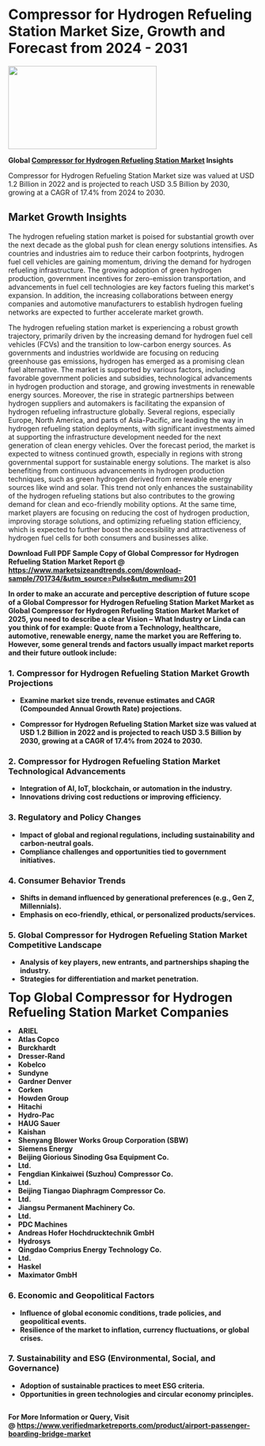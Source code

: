 <H1>Compressor for Hydrogen Refueling Station Market Size, Growth and Forecast from 2024 - 2031</H1><img class="aligncenter size-medium wp-image-584254" src="https://thirdeyenews.in/wp-content/uploads/2024/09/Global-Market-Research-300x168.jpeg" alt="" width="300" height="168" /><p><strong>Global&nbsp;<a href="https://www.marketsizeandtrends.com/download-sample/701734/&amp;utm_source=Pulse&amp;utm_medium=201">Compressor for Hydrogen Refueling Station Market</a> Insights</strong></p><p>Compressor for Hydrogen Refueling Station Market size was valued at USD 1.2 Billion in 2022 and is projected to reach USD 3.5 Billion by 2030, growing at a CAGR of 17.4% from 2024 to 2030.</p><p><h2>Market Growth Insights</h2> <p>The hydrogen refueling station market is poised for substantial growth over the next decade as the global push for clean energy solutions intensifies. As countries and industries aim to reduce their carbon footprints, hydrogen fuel cell vehicles are gaining momentum, driving the demand for hydrogen refueling infrastructure. The growing adoption of green hydrogen production, government incentives for zero-emission transportation, and advancements in fuel cell technologies are key factors fueling this market's expansion. In addition, the increasing collaborations between energy companies and automotive manufacturers to establish hydrogen fueling networks are expected to further accelerate market growth.</p> <p><strong></strong></p> <p>The hydrogen refueling station market is experiencing a robust growth trajectory, primarily driven by the increasing demand for hydrogen fuel cell vehicles (FCVs) and the transition to low-carbon energy sources. As governments and industries worldwide are focusing on reducing greenhouse gas emissions, hydrogen has emerged as a promising clean fuel alternative. The market is supported by various factors, including favorable government policies and subsidies, technological advancements in hydrogen production and storage, and growing investments in renewable energy sources. Moreover, the rise in strategic partnerships between hydrogen suppliers and automakers is facilitating the expansion of hydrogen refueling infrastructure globally. Several regions, especially Europe, North America, and parts of Asia-Pacific, are leading the way in hydrogen refueling station deployments, with significant investments aimed at supporting the infrastructure development needed for the next generation of clean energy vehicles. Over the forecast period, the market is expected to witness continued growth, especially in regions with strong governmental support for sustainable energy solutions. The market is also benefiting from continuous advancements in hydrogen production techniques, such as green hydrogen derived from renewable energy sources like wind and solar. This trend not only enhances the sustainability of the hydrogen refueling stations but also contributes to the growing demand for clean and eco-friendly mobility options. At the same time, market players are focusing on reducing the cost of hydrogen production, improving storage solutions, and optimizing refueling station efficiency, which is expected to further boost the accessibility and attractiveness of hydrogen fuel cells for both consumers and businesses alike.</p> <p><strong></p><p><span class=""><strong>Download Full PDF Sample Copy of Global Compressor for Hydrogen Refueling Station Market Report</strong> @ <a href="https://www.marketsizeandtrends.com/download-sample/701734/&amp;utm_source=Pulse&amp;utm_medium=201" target="_blank">https://www.marketsizeandtrends.com/download-sample/701734/&amp;utm_source=Pulse&amp;utm_medium=201</a></span></p><p>In order to make an accurate and perceptive description of future scope of a Global&nbsp;Compressor for Hydrogen Refueling Station Market Market as Global&nbsp;Compressor for Hydrogen Refueling Station Market Market of 2025, you need to describe a clear Vision &ndash; What Industry or Linda can you think of for example: Quote from a Technology, healthcare, automotive, renewable energy, name the market you are Reffering to. However, some general trends and factors usually impact market reports and their future outlook include:</p><h3>1.&nbsp;<strong>Compressor for Hydrogen Refueling Station Market Growth Projections</strong></h3><ul><li>Examine market size trends, revenue estimates and CAGR (Compounded Annual Growth Rate) projections.</li><li><p>Compressor for Hydrogen Refueling Station Market size was valued at USD 1.2 Billion in 2022 and is projected to reach USD 3.5 Billion by 2030, growing at a CAGR of 17.4% from 2024 to 2030.</p></li></ul><h3>2.&nbsp;<strong>Compressor for Hydrogen Refueling Station Market Technological Advancements</strong></h3><ul><li>Integration of AI, IoT, blockchain, or automation in the industry.</li><li>Innovations driving cost reductions or improving efficiency.</li></ul><h3>3.&nbsp;<strong>Regulatory and Policy Changes</strong></h3><ul><li>Impact of global and regional regulations, including sustainability and carbon-neutral goals.</li><li>Compliance challenges and opportunities tied to government initiatives.</li></ul><h3>4.&nbsp;<strong>Consumer Behavior Trends</strong></h3><ul><li>Shifts in demand influenced by generational preferences (e.g., Gen Z, Millennials).</li><li>Emphasis on eco-friendly, ethical, or personalized products/services.</li></ul><h3>5.&nbsp;<strong>Global Compressor for Hydrogen Refueling Station Market Competitive Landscape</strong></h3><ul><li>Analysis of key players, new entrants, and partnerships shaping the industry.</li><li>Strategies for differentiation and market penetration.</li></ul><p data-pm-slice="1 1 []"><span style="color: inherit; font-family: inherit; font-size: 25px;">Top Global Compressor for Hydrogen Refueling Station Market Companies</span></p><div class="" data-test-id=""><p><li>ARIEL</li><li> Atlas Copco</li><li> Burckhardt</li><li> Dresser-Rand</li><li> Kobelco</li><li> Sundyne</li><li> Gardner Denver</li><li> Corken</li><li> Howden Group</li><li> Hitachi</li><li> Hydro-Pac</li><li> HAUG Sauer</li><li> Kaishan</li><li> Shenyang Blower Works Group Corporation (SBW)</li><li> Siemens Energy</li><li> Beijing Giorious Sinoding Gsa Equipment Co.</li><li>Ltd.</li><li> Fengdian Kinkaiwei (Suzhou) Compressor Co.</li><li> Ltd.</li><li> Beijing Tiangao Diaphragm Compressor Co.</li><li> Ltd.</li><li> Jiangsu Permanent Machinery Co.</li><li>Ltd.</li><li> PDC Machines</li><li> Andreas Hofer Hochdrucktechnik GmbH</li><li> Hydrosys</li><li> Qingdao Comprius Energy Technology Co.</li><li> Ltd.</li><li> Haskel</li><li> Maximator GmbH</li></p></div><h3>6.&nbsp;<strong>Economic and Geopolitical Factors</strong></h3><ul><li>Influence of global economic conditions, trade policies, and geopolitical events.</li><li>Resilience of the market to inflation, currency fluctuations, or global crises.</li></ul><h3>7.&nbsp;<strong>Sustainability and ESG (Environmental, Social, and Governance)</strong></h3><ul><li>Adoption of sustainable practices to meet ESG criteria.</li><li>Opportunities in green technologies and circular economy principles.</li></ul><h2><strong style="font-size: 14px;">For More Information or Query, Visit @&nbsp;</strong><a style="background-color: #ffffff; font-size: 14px;" href="https://www.marketsizeandtrends.com/report/compressor-for-hydrogen-refueling-station-market/" target="_blank">https://www.verifiedmarketreports.com/product/airport-passenger-boarding-bridge-market</a></h2>
